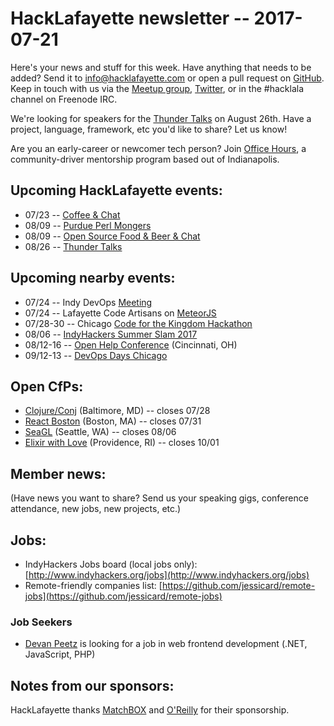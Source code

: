 # HackLafayette newsletter -- 2017-07-21

Here's your news and stuff for this week. Have anything that needs to be added? Send it to info@hacklafayette.com or open a pull request on [GitHub](https://github.com/hacklafayette/newsletter). Keep in touch with us via the [Meetup group](https://www.meetup.com/hacklafayette/), [Twitter](https://twitter.com/hacklafayette), or in the #hacklala channel on Freenode IRC.

We're looking for speakers for the [Thunder Talks](https://www.meetup.com/hacklafayette/events/237527854/) on August 26th. Have a project, language, framework, etc you'd like to share? Let us know!

Are you an early-career or newcomer tech person? Join [Office Hours](https://www.linkedin.com/pulse/office-hours-community-driven-mentorship-program-scott-williams), a community-driver mentorship program based out of Indianapolis. 

## Upcoming HackLafayette events:
* 07/23 -- [Coffee & Chat](https://www.meetup.com/hacklafayette/events/pcmxklywkbfc/)
* 08/09 -- [Purdue Perl Mongers](https://www.meetup.com/hacklafayette/events/239878854/)
* 08/09 -- [Open Source Food & Beer & Chat](https://www.meetup.com/hacklafayette/events/239878972/)
* 08/26 -- [Thunder Talks](https://www.meetup.com/hacklafayette/events/239012244/)

## Upcoming nearby events:
* 07/24 -- Indy DevOps [Meeting](https://www.meetup.com/IndyDevOps/events/241125509/)
* 07/24 -- Lafayette Code Artisans on [MeteorJS](https://www.meetup.com/Lafayette-Code-Artisans/events/241553761/)
* 07/28-30 -- Chicago [Code for the Kingdom Hackathon](https://www.chic4tk.tech/)
* 08/06 -- [IndyHackers Summer Slam 2017](http://www.indyhackers.org/summer-slam-2017/)
* 08/12-16 -- [Open Help Conference](https://conf.openhelp.cc/) (Cincinnati, OH)
* 09/12-13 -- [DevOps Days Chicago](https://www.devopsdays.org/events/2017-chicago/)

## Open CfPs:
* [Clojure/Conj](http://2017.clojure-conj.org/cfp/) (Baltimore, MD) -- closes 07/28
* [React Boston](https://docs.google.com/forms/d/e/1FAIpQLSfXvvARf4V8I8mZSmIxPAoRfGrxVgQAfNmZBOyPsOJCJxALYQ/viewform) (Boston, MA) -- closes 07/31
* [SeaGL](http://seagl.org/news/2017/06/19/CFP-open.html) (Seattle, WA) -- closes 08/06
* [Elixir with Love](http://www.elixir-with-love.com/#cfp) (Providence, RI) -- closes 10/01

## Member news:
(Have news you want to share? Send us your speaking gigs, conference attendance, new jobs, new projects, etc.)

## Jobs:
* IndyHackers Jobs board (local jobs only): [http://www.indyhackers.org/jobs](http://www.indyhackers.org/jobs)
* Remote-friendly companies list: [https://github.com/jessicard/remote-jobs](https://github.com/jessicard/remote-jobs)

### Job Seekers
* [Devan Peetz](https://drive.google.com/file/d/0BytBnQoypD1xNTd1Y25kM1hJeGc/view) is looking for a job in web frontend development (.NET, JavaScript, PHP)

## Notes from our sponsors:

HackLafayette thanks [MatchBOX](http://matchboxstudio.org/) and [O'Reilly](http://www.oreilly.com/) for their sponsorship.
